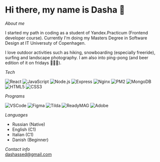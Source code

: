 # Hi there, my name is Dasha 👋

_About me_

I started my path in coding as a student of Yandex.Practicum (Frontend developer course). Currently I'm doing my Masters Degree in Software Design at IT Universuty of Copenhagen.

I love outdoor activities such as hiking, snowboarding (especially freeride), surfing and landscape photography. I am also into ping-pong (and beer edition of it on fridays 👯👯👯).

_Tech_

![React](https://img.shields.io/badge/-React-090909?style=for-the-badge&logo=React)
![JavaScript](https://img.shields.io/badge/-JavaScript-090909?style=for-the-badge&logo=JavaScript)
![Node.js](https://img.shields.io/badge/-Node.js-090909?style=for-the-badge&logo=Node.js)
![Express](https://img.shields.io/badge/-Express-090909?style=for-the-badge&logo=Express)
![Nginx](https://img.shields.io/badge/-Nginx-090909?style=for-the-badge&logo=Nginx)
![PM2](https://img.shields.io/badge/-PM2-090909?style=for-the-badge&logo=PM2)
![MongoDB](https://img.shields.io/badge/-MongoDB-090909?style=for-the-badge&logo=MongoDB)
![HTML5](https://img.shields.io/badge/-HTML5-090909?style=for-the-badge&logo=HTML5)
![CSS3](https://img.shields.io/badge/-CSS3-090909?style=for-the-badge&logo=CSS3)

_Programs_

![VSCode](https://img.shields.io/badge/-VSCode-090909?style=for-the-badge&logo=VSCode)
![Figma](https://img.shields.io/badge/-Figma-090909?style=for-the-badge&logo=Figma)
![Tilda](https://img.shields.io/badge/-Tilda-090909?style=for-the-badge&logo=Tilda)
![ReadyMAG](https://img.shields.io/badge/-ReadyMAG-090909?style=for-the-badge&logo=ReadyMAG)
![Adobe](https://img.shields.io/badge/-Adobe-090909?style=for-the-badge&logo=Adobe)

_Languages_
* Russian (Native)
* English (C1)
* Italian (C1)
* Danish (Beginner)

_Contact info_  
dashassed@gmail.com

<!--
**ddsed/ddsed** is a ✨ _special_ ✨ repository because its `README.md` (this file) appears on your GitHub profile.

Here are some ideas to get you started:

- 🔭 I’m currently working on ...
- 🌱 I’m currently learning ...
- 👯 I’m looking to collaborate on ...
- 🤔 I’m looking for help with ...
- 💬 Ask me about ...
- 📫 How to reach me: ...
- 😄 Pronouns: ...
- ⚡ Fun fact: ...
-->
